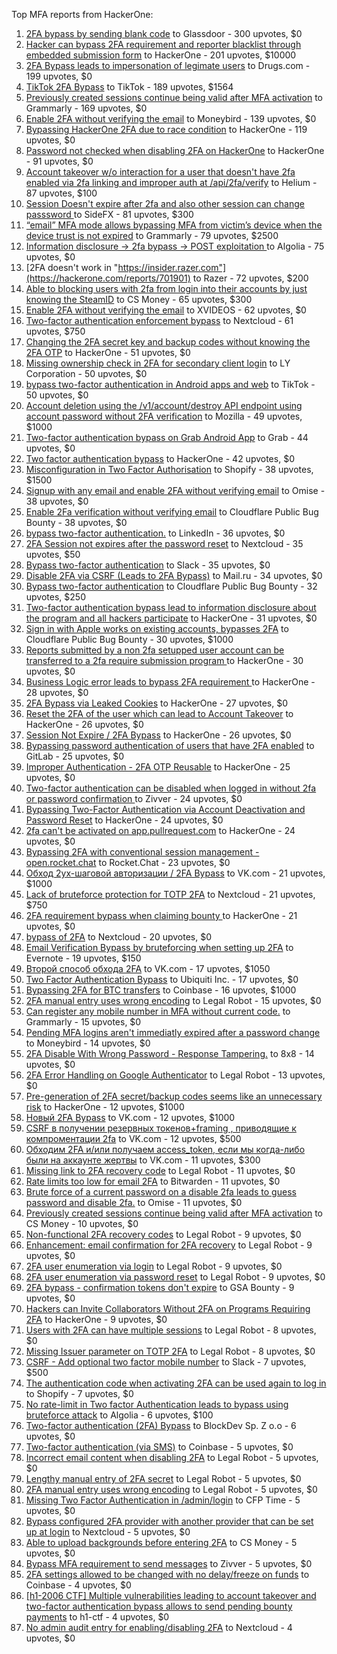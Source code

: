 Top MFA reports from HackerOne:

1. [2FA bypass by sending blank code](https://hackerone.com/reports/897385) to Glassdoor - 300 upvotes, $0
2. [Hacker can bypass 2FA requirement and reporter blacklist through embedded submission form](https://hackerone.com/reports/418767) to HackerOne - 201 upvotes, $10000
3. [2FA Bypass leads to  impersonation of legimate users](https://hackerone.com/reports/2885636) to Drugs.com - 199 upvotes, $0
4. [TikTok 2FA Bypass](https://hackerone.com/reports/1247108) to TikTok - 189 upvotes, $1564
5. [Previously created sessions continue being valid after MFA activation](https://hackerone.com/reports/667739) to Grammarly - 169 upvotes, $0
6. [Enable 2FA without verifying the email](https://hackerone.com/reports/649533) to Moneybird - 139 upvotes, $0
7. [Bypassing HackerOne 2FA due to race condition](https://hackerone.com/reports/2598548) to HackerOne - 119 upvotes, $0
8. [Password not checked when disabling 2FA on HackerOne](https://hackerone.com/reports/587910) to HackerOne - 91 upvotes, $0
9. [Account takeover w/o interaction for a user that doesn't have 2fa enabled via 2fa linking and improper auth at /api/2fa/verify](https://hackerone.com/reports/810880) to Helium - 87 upvotes, $100
10. [Session Doesn't expire after 2fa and also other session can change passsword ](https://hackerone.com/reports/2234736) to SideFX - 81 upvotes, $300
11. [“email” MFA mode allows bypassing MFA from victim’s device when the device trust is not expired](https://hackerone.com/reports/665722) to Grammarly - 79 upvotes, $2500
12. [Information disclosure -\> 2fa bypass -\> POST exploitation ](https://hackerone.com/reports/1276373) to Algolia - 75 upvotes, $0
13. [2FA doesn't work in "https://insider.razer.com"](https://hackerone.com/reports/701901) to Razer - 72 upvotes, $200
14. [Able to blocking users with 2fa from login into their accounts by just knowing the SteamID](https://hackerone.com/reports/1179232) to CS Money - 65 upvotes, $300
15. [Enable 2FA without verifying the email](https://hackerone.com/reports/3016540) to XVIDEOS - 62 upvotes, $0
16. [Two-factor authentication enforcement bypass](https://hackerone.com/reports/1050244) to Nextcloud - 61 upvotes, $750
17. [Changing the 2FA secret key and backup codes without knowing the 2FA OTP](https://hackerone.com/reports/1139535) to HackerOne - 51 upvotes, $0
18. [Missing ownership check in 2FA for secondary client login](https://hackerone.com/reports/1250474) to LY Corporation - 50 upvotes, $0
19. [bypass two-factor authentication in Android apps and web](https://hackerone.com/reports/1747978) to TikTok - 50 upvotes, $0
20. [Account deletion using the /v1/account/destroy API endpoint using account password without 2FA verification](https://hackerone.com/reports/2197244) to Mozilla - 49 upvotes, $1000
21. [Two-factor authentication bypass on Grab Android App](https://hackerone.com/reports/202425) to Grab - 44 upvotes, $0
22. [Two factor authentication bypass](https://hackerone.com/reports/2463279) to HackerOne - 42 upvotes, $0
23. [Misconfiguration in Two Factor Authorisation](https://hackerone.com/reports/178293) to Shopify - 38 upvotes, $1500
24. [Signup with any email and enable 2FA without verifying email](https://hackerone.com/reports/699200) to Omise - 38 upvotes, $0
25. [Enable 2Fa verification without verifying email](https://hackerone.com/reports/1618021) to Cloudflare Public Bug Bounty - 38 upvotes, $0
26. [bypass two-factor authentication.](https://hackerone.com/reports/1842183) to LinkedIn - 36 upvotes, $0
27. [2FA Session not expires after the password reset](https://hackerone.com/reports/486693) to Nextcloud - 35 upvotes, $50
28. [Bypass  two-factor authentication](https://hackerone.com/reports/121696) to Slack - 35 upvotes, $0
29. [Disable 2FA via CSRF (Leads to 2FA Bypass)](https://hackerone.com/reports/670329) to Mail.ru - 34 upvotes, $0
30. [Bypass two-factor authentication](https://hackerone.com/reports/1664974) to Cloudflare Public Bug Bounty - 32 upvotes, $250
31. [Two-factor authentication bypass lead to information disclosure about the program and all hackers participate](https://hackerone.com/reports/2486086) to HackerOne - 31 upvotes, $0
32. [Sign in with Apple works on existing accounts, bypasses 2FA](https://hackerone.com/reports/1593404) to Cloudflare Public Bug Bounty - 30 upvotes, $1000
33. [Reports submitted by a non 2fa setupped user account can be transferred to a 2fa require submission program ](https://hackerone.com/reports/2569993) to HackerOne - 30 upvotes, $0
34. [Business Logic error leads to bypass 2FA requirement ](https://hackerone.com/reports/2571981) to HackerOne - 28 upvotes, $0
35. [2FA Bypass via Leaked Cookies](https://hackerone.com/reports/2479622) to HackerOne - 27 upvotes, $0
36. [Reset the 2FA of the user which can lead to Account Takeover](https://hackerone.com/reports/2492631) to HackerOne - 26 upvotes, $0
37. [Session Not Expire / 2FA Bypass](https://hackerone.com/reports/2469706) to HackerOne - 26 upvotes, $0
38. [Bypassing password authentication of users that have 2FA enabled](https://hackerone.com/reports/128085) to GitLab - 25 upvotes, $0
39. [Improper Authentication - 2FA OTP Reusable](https://hackerone.com/reports/2529780) to HackerOne - 25 upvotes, $0
40. [Two-factor authentication can be disabled when logged in without 2fa or password confirmation ](https://hackerone.com/reports/992450) to Zivver - 24 upvotes, $0
41. [Bypassing Two-Factor Authentication via Account Deactivation and Password Reset](https://hackerone.com/reports/2543342) to HackerOne - 24 upvotes, $0
42. [2fa can't be activated on app.pullrequest.com](https://hackerone.com/reports/2463069) to HackerOne - 24 upvotes, $0
43. [Bypassing 2FA with conventional session management - open.rocket.chat](https://hackerone.com/reports/1701378) to Rocket.Chat - 23 upvotes, $0
44. [Обход 2ух-шаговой авторизации / 2FA Bypass](https://hackerone.com/reports/163834) to VK.com - 21 upvotes, $1000
45. [Lack of bruteforce protection for TOTP 2FA](https://hackerone.com/reports/1265709) to Nextcloud - 21 upvotes, $750
46. [2FA requirement bypass when claiming bounty ](https://hackerone.com/reports/2528919) to HackerOne - 21 upvotes, $0
47. [bypass of 2FA](https://hackerone.com/reports/248656) to Nextcloud - 20 upvotes, $0
48. [Email Verification Bypass by bruteforcing when setting up 2FA](https://hackerone.com/reports/1394984) to Evernote - 19 upvotes, $150
49. [Второй способ обхода 2FA](https://hackerone.com/reports/167121) to VK.com - 17 upvotes, $1050
50. [Two Factor Authentication Bypass](https://hackerone.com/reports/350288) to Ubiquiti Inc. - 17 upvotes, $0
51. [Bypassing 2FA for BTC transfers](https://hackerone.com/reports/10554) to Coinbase - 16 upvotes, $1000
52. [2FA manual entry uses wrong encoding](https://hackerone.com/reports/260390) to Legal Robot - 15 upvotes, $0
53. [Can register any mobile number in MFA without current code.](https://hackerone.com/reports/667740) to Grammarly - 15 upvotes, $0
54. [Pending MFA logins aren't immediatly expired after a password change](https://hackerone.com/reports/743518) to Moneybird - 14 upvotes, $0
55. [2FA Disable With Wrong Password - Response Tampering.](https://hackerone.com/reports/893085) to 8x8 - 14 upvotes, $0
56. [2FA Error Handling on Google Authenticator](https://hackerone.com/reports/249695) to Legal Robot - 13 upvotes, $0
57. [Pre-generation of 2FA secret/backup codes seems like an unnecessary risk](https://hackerone.com/reports/100509) to HackerOne - 12 upvotes, $1000
58. [Новый 2FA Bypass](https://hackerone.com/reports/179421) to VK.com - 12 upvotes, $1000
59. [CSRF в получении резервных токенов+framing , приводящие к компроментации 2fa](https://hackerone.com/reports/90165) to VK.com - 12 upvotes, $500
60. [Обходим 2FA и/или получаем access_token, если мы когда-либо были на аккаунте жертвы](https://hackerone.com/reports/316078) to VK.com - 11 upvotes, $300
61. [Missing link to 2FA recovery code](https://hackerone.com/reports/249346) to Legal Robot - 11 upvotes, $0
62. [Rate limits too low for email 2FA](https://hackerone.com/reports/979820) to Bitwarden - 11 upvotes, $0
63. [Brute force of a current password on a disable 2fa leads to guess password and disable 2fa.](https://hackerone.com/reports/1465277) to Omise - 11 upvotes, $0
64. [Previously created sessions continue being valid after MFA activation](https://hackerone.com/reports/1185479) to CS Money - 10 upvotes, $0
65. [Non-functional 2FA recovery codes](https://hackerone.com/reports/249337) to Legal Robot - 9 upvotes, $0
66. [Enhancement: email confirmation for 2FA recovery](https://hackerone.com/reports/250082) to Legal Robot - 9 upvotes, $0
67. [2FA user enumeration via login](https://hackerone.com/reports/249467) to Legal Robot - 9 upvotes, $0
68. [2FA user enumeration via password reset](https://hackerone.com/reports/249431) to Legal Robot - 9 upvotes, $0
69. [2FA bypass - confirmation tokens don't expire](https://hackerone.com/reports/264090) to GSA Bounty - 9 upvotes, $0
70. [Hackers can Invite Collaborators Without 2FA on Programs Requiring 2FA](https://hackerone.com/reports/2575079) to HackerOne - 9 upvotes, $0
71. [Users with 2FA can have multiple sessions](https://hackerone.com/reports/250243) to Legal Robot - 8 upvotes, $0
72. [Missing Issuer parameter on TOTP 2FA](https://hackerone.com/reports/251200) to Legal Robot - 8 upvotes, $0
73. [CSRF - Add optional two factor mobile number](https://hackerone.com/reports/155774) to Slack - 7 upvotes, $500
74. [The authentication code when activating 2FA can be used again to log in](https://hackerone.com/reports/695041) to Shopify - 7 upvotes, $0
75. [No rate-limit in Two factor Authentication leads to bypass using bruteforce attack](https://hackerone.com/reports/128777) to Algolia - 6 upvotes, $100
76. [Two-factor authentication (2FA) Bypass](https://hackerone.com/reports/708303) to BlockDev Sp. Z o.o - 6 upvotes, $0
77. [Two-factor authentication (via SMS)](https://hackerone.com/reports/66223) to Coinbase - 5 upvotes, $0
78. [Incorrect email content when disabling 2FA](https://hackerone.com/reports/259416) to Legal Robot - 5 upvotes, $0
79. [Lengthy manual entry of 2FA secret](https://hackerone.com/reports/259415) to Legal Robot - 5 upvotes, $0
80. [2FA manual entry uses wrong encoding](https://hackerone.com/reports/260491) to Legal Robot - 5 upvotes, $0
81. [Missing Two Factor Authentication in /admin/login](https://hackerone.com/reports/474963) to CFP Time - 5 upvotes, $0
82. [Bypass configured 2FA provider with another provider that can be set up at login](https://hackerone.com/reports/722748) to Nextcloud - 5 upvotes, $0
83. [Able to upload backgrounds before entering 2FA](https://hackerone.com/reports/1080839) to CS Money - 5 upvotes, $0
84. [Bypass MFA requirement to send messages](https://hackerone.com/reports/987650) to Zivver - 5 upvotes, $0
85. [2FA settings allowed to be changed with no delay/freeze on funds](https://hackerone.com/reports/16696) to Coinbase - 4 upvotes, $0
86. [[h1-2006 CTF] Multiple vulnerabilities leading to account takeover and two-factor authentication bypass allows to send pending bounty payments](https://hackerone.com/reports/895722) to h1-ctf - 4 upvotes, $0
87. [No admin audit entry for enabling/disabling 2FA](https://hackerone.com/reports/1200989) to Nextcloud - 4 upvotes, $0
